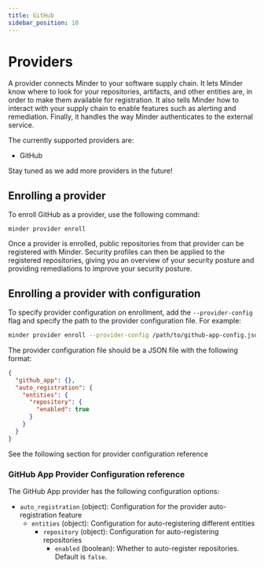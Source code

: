 ```yaml
---
title: GitHub
sidebar_position: 10
---
```


# Providers

A provider connects Minder to your software supply chain. It lets Minder know where to look for your repositories, artifacts,
and other entities are, in order to make them available for registration. It also tells Minder how to interact with your
supply chain to enable features such as alerting and remediation. Finally, it handles the way Minder authenticates
to the external service.

The currently supported providers are:
* GitHub

Stay tuned as we add more providers in the future!

## Enrolling a provider

To enroll GitHub as a provider, use the following command:
```
minder provider enroll
```

Once a provider is enrolled, public repositories from that provider can be registered with Minder. Security profiles
can then be applied to the registered repositories, giving you an overview of your security posture and providing
remediations to improve your security posture.

## Enrolling a provider with configuration

To specify provider configuration on enrollment, add the `--provider-config` flag and specify the path to the provider configuration file. For example:
```bash
minder provider enroll --provider-config /path/to/github-app-config.json
```

The provider configuration file should be a JSON file with the following format:
```json
{
  "github_app": {},
  "auto_registration": {
    "entities": {
      "repository": {
        "enabled": true
      }
    }
  }
}
```

See the following section for provider configuration reference

### GitHub App Provider Configuration reference

The GitHub App provider has the following configuration options:

* `auto_registration` (object): Configuration for the provider auto-registration feature
  * `entities` (object): Configuration for auto-registering different entities
    * `repository` (object): Configuration for auto-registering repositories
      * `enabled` (boolean): Whether to auto-register repositories. Default is `false`.